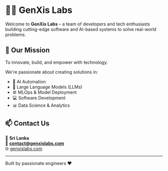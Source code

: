 # 👨‍💻 GenXis Labs

Welcome to **GenXis Labs** – a team of developers and tech enthusiasts building cutting-edge software and AI-based systems to solve real-world problems.

## 🧠 Our Mission
To innovate, build, and empower with technology.

We're passionate about creating solutions in:
- 🤖 AI Automation
- 🧠 Large Language Models (LLMs)
- ⚙️ MLOps & Model Deployment
- 💻 Software Development
- 📊 Data Science & Analytics

## 📫 Contact Us
📍 **Sri Lanka**  
📧 **contact@genxislabs.com**  
🌐 [genxislabs.com]((https://www.genxis.lk/))

---

Built by passionate engineers ❤️
